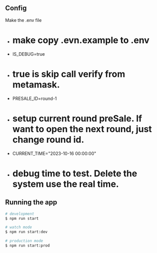 ## Config

Make the .env file
- # make copy .evn.example to .env
- IS_DEBUG=true
- # true is skip call verify from metamask.
- PRESALE_ID=round-1
- # setup current round preSale. If want to open the next round, just change round id.
- CURRENT_TIME="2023-10-16 00:00:00"
- # debug time to test. Delete the system use the real time.

## Running the app

```bash
# development
$ npm run start

# watch mode
$ npm run start:dev

# production mode
$ npm run start:prod
```
